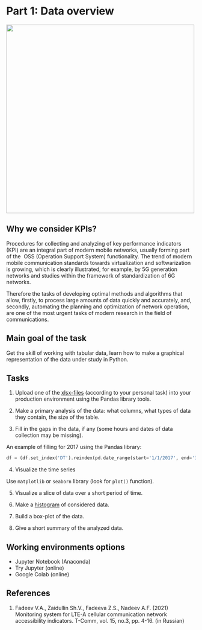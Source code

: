 # Part 1: Data overview

<img width="500px" src="https://habrastorage.org/webt/_k/5u/jh/_k5ujhnchbmrj2d015szelzcyzi.png" />

## Why we consider KPIs?

Procedures for collecting and analyzing of key performance indicators (KPI) are an integral part of modern mobile networks, usually forming part of the  OSS (Operation Support System) functionality. The trend of modern mobile communication standards towards virtualization and softwarization is growing, which is clearly illustrated, for example, by 5G generation networks and studies within the framework of standardization of 6G networks.

Therefore the tasks of developing optimal methods and algorithms that allow, firstly, to process large amounts of data quickly and accurately, and, secondly, automating the planning and optimization of network operation, are one of the most urgent tasks of modern research in the field of communications.


## Main goal of the task

Get the skill of working with tabular data, learn how to make a graphical representation of the data under study in Python.


## Tasks

1. Upload one of the [xlsx-files](https://www.kaggle.com/datasets/vladimirfadeev/lte-technical-kpis) (according to your personal task) into your production environment using the Pandas library tools.

2. Make a primary analysis of the data: what columns, what types of data they contain, the size of the table.

3. Fill in the gaps in the data, if any (some hours and dates of data collection may be missing).

An example of filling for 2017 using the Pandas library:

```python
df = (df.set_index('DT').reindex(pd.date_range(start='1/1/2017', end='31/12/2017', freq='H'))).fillna(method='ffill')
```

4. Visualize the time series

Use `matplotlib` or `seaborn` library (look for `plot()` function).

 
5. Visualize a slice of data over a short period of time.

6. Make a [histogram](https://matplotlib.org/stable/api/_as_gen/matplotlib.pyplot.hist.html) of considered data.

7. Build a box-plot of the data.

8. Give a short summary of the analyzed data.


## Working environments options

- Jupyter Notebook (Anaconda)
- Try Jupyter (online)
- Google Colab (online)

## References

1. Fadeev V.A., Zaidullin Sh.V., Fadeeva Z.S., Nadeev A.F. (2021) Monitoring system for LTE-A cellular communication network accessibility indicators. T-Comm, vol. 15, no.3, pр. 4-16. (in Russian)
